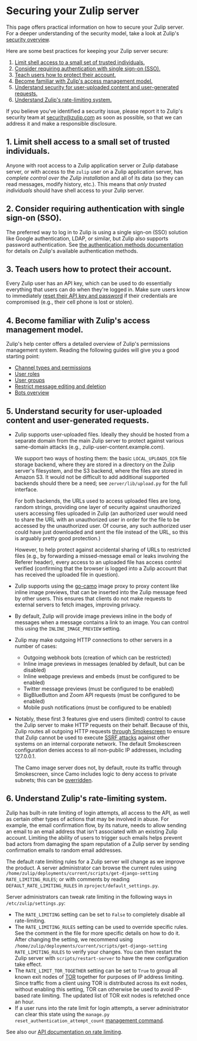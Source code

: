 # Securing your Zulip server

This page offers practical information on how to secure your Zulip server. For a
deeper understanding of the security model, take a look at Zulip's [security
overview](https://zulip.com/security/).

Here are some best practices for keeping your Zulip server secure:

1. [Limit shell access to a small set of trusted individuals.](#1-limit-shell-access-to-a-small-set-of-trusted-individuals)
2. [Consider requiring authentication with single sign-on (SSO).](#2-consider-requiring-authentication-with-single-sign-on-sso)
3. [Teach users how to protect their account.](#3-teach-users-how-to-protect-their-account)
4. [Become familiar with Zulip's access management model.](#4-become-familiar-with-zulips-access-management-model)
5. [Understand security for user-uploaded content and user-generated requests.](#5-understand-security-for-user-uploaded-content-and-user-generated-requests)
6. [Understand Zulip's rate-limiting system.](#6-understand-zulips-rate-limiting-system)

If you believe you've identified a security issue, please report it to Zulip's
security team at [security@zulip.com](mailto:security@zulip.com) as soon as
possible, so that we can address it and make a responsible disclosure.

## 1. Limit shell access to a small set of trusted individuals.

Anyone with root access to a Zulip application server or Zulip database server,
or with access to the `zulip` user on a Zulip application server, has _complete
control over the Zulip installation_ and all of its data (so they can read
messages, modify history, etc.). This means that _only trusted individuals_
should have shell access to your Zulip server.

## 2. Consider requiring authentication with single sign-on (SSO).

The preferred way to log in to Zulip is using a single sign-on (SSO)
solution like Google authentication, LDAP, or similar, but Zulip
also supports password authentication. See [the authentication
methods documentation](authentication-methods.md) for
details on Zulip's available authentication methods.

## 3. Teach users how to protect their account.

Every Zulip user has an API key, which can be used to do essentially everything
that users can do when they're logged in. Make sure users know to immediately
[reset their API key and password](https://zulip.com/help/protect-your-account)
if their credentials are compromised (e.g., their cell phone is lost or stolen).

## 4. Become familiar with Zulip's access management model.

Zulip's help center offers a detailed overview of Zulip's permissions management
system. Reading the following guides will give you a good starting point:

- [Channel types and permissions](https://zulip.com/help/channel-permissions)
- [User roles](https://zulip.com/help/user-roles)
- [User groups](https://zulip.com/help/user-groups)
- [Restrict message editing and deletion](https://zulip.com/help/restrict-message-editing-and-deletion)
- [Bots overview](https://zulip.com/help/bots-overview)

## 5. Understand security for user-uploaded content and user-generated requests.

- Zulip supports user-uploaded files. Ideally they should be hosted
  from a separate domain from the main Zulip server to protect against
  various same-domain attacks (e.g., zulip-user-content.example.com).

  We support two ways of hosting them: the basic `LOCAL_UPLOADS_DIR`
  file storage backend, where they are stored in a directory on the
  Zulip server's filesystem, and the S3 backend, where the files are
  stored in Amazon S3. It would not be difficult to add additional
  supported backends should there be a need; see
  `zerver/lib/upload.py` for the full interface.

  For both backends, the URLs used to access uploaded files are long,
  random strings, providing one layer of security against unauthorized
  users accessing files uploaded in Zulip (an authorized user would
  need to share the URL with an unauthorized user in order for the
  file to be accessed by the unauthorized user. Of course, any
  such authorized user could have just downloaded and sent the file
  instead of the URL, so this is arguably pretty good protection.)

  However, to help protect against accidental sharing of URLs to
  restricted files (e.g., by forwarding a missed-message email or leaks
  involving the Referer header), every access to an uploaded file has
  access control verified (confirming that the browser is logged into
  a Zulip account that has received the uploaded file in question).

- Zulip supports using the [go-camo][go-camo] image proxy to proxy content like
  inline image previews, that can be inserted into the Zulip message feed by
  other users. This ensures that clients do not make requests to external
  servers to fetch images, improving privacy.

- By default, Zulip will provide image previews inline in the body of
  messages when a message contains a link to an image. You can
  control this using the `INLINE_IMAGE_PREVIEW` setting.

- Zulip may make outgoing HTTP connections to other servers in a
  number of cases:

  - Outgoing webhook bots (creation of which can be restricted)
  - Inline image previews in messages (enabled by default, but can be disabled)
  - Inline webpage previews and embeds (must be configured to be enabled)
  - Twitter message previews (must be configured to be enabled)
  - BigBlueButton and Zoom API requests (must be configured to be enabled)
  - Mobile push notifications (must be configured to be enabled)

- Notably, these first 3 features give end users (limited) control to cause
  the Zulip server to make HTTP requests on their behalf. Because of this,
  Zulip routes all outgoing HTTP requests [through
  Smokescreen][smokescreen-setup] to ensure that Zulip cannot be
  used to execute [SSRF attacks][ssrf] against other systems on an
  internal corporate network. The default Smokescreen configuration
  denies access to all non-public IP addresses, including 127.0.0.1.

  The Camo image server does not, by default, route its traffic
  through Smokescreen, since Camo includes logic to deny access to
  private subnets; this can be [overridden][proxy.enable_for_camo].

[go-camo]: https://github.com/cactus/go-camo
[ssrf]: https://owasp.org/www-community/attacks/Server_Side_Request_Forgery
[smokescreen-setup]: deployment.md#customizing-the-outgoing-http-proxy
[proxy.enable_for_camo]: system-configuration.md#enable_for_camo

## 6. Understand Zulip's rate-limiting system.

Zulip has built-in rate limiting of login attempts, all access to the
API, as well as certain other types of actions that may be involved in
abuse. For example, the email confirmation flow, by its nature, needs
to allow sending an email to an email address that isn't associated
with an existing Zulip account. Limiting the ability of users to
trigger such emails helps prevent bad actors from damaging the spam
reputation of a Zulip server by sending confirmation emails to random
email addresses.

The default rate limiting rules for a Zulip server will change as we improve
the product. A server administrator can browse the current rules using
`/home/zulip/deployments/current/scripts/get-django-setting
RATE_LIMITING_RULES`; or with comments by reading
`DEFAULT_RATE_LIMITING_RULES` in `zproject/default_settings.py`.

Server administrators can tweak rate limiting in the following ways in
`/etc/zulip/settings.py`:

- The `RATE_LIMITING` setting can be set to `False` to completely
  disable all rate-limiting.
- The `RATE_LIMITING_RULES` setting can be used to override specific
  rules. See the comment in the file for more specific details on how
  to do it. After changing the setting, we recommend using
  `/home/zulip/deployments/current/scripts/get-django-setting
RATE_LIMITING_RULES` to verify your changes. You can then restart
  the Zulip server with `scripts/restart-server` to have the new
  configuration take effect.
- The `RATE_LIMIT_TOR_TOGETHER` setting can be set to `True` to group all
  known exit nodes of [TOR](https://www.torproject.org/) together for purposes
  of IP address limiting. Since traffic from a client using TOR is distributed
  across its exit nodes, without enabling this setting, TOR can otherwise be
  used to avoid IP-based rate limiting. The updated list of TOR exit nodes
  is refetched once an hour.
- If a user runs into the rate limit for login attempts, a server
  administrator can clear this state using the
  `manage.py reset_authentication_attempt_count`
  [management command][management-commands].

See also our [API documentation on rate limiting][rate-limit-api].

[management-commands]: ../production/management-commands.md
[rate-limit-api]: https://zulip.com/api/rest-error-handling#rate-limit-exceeded
